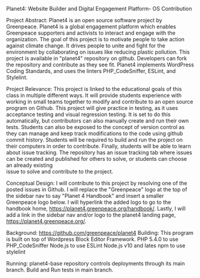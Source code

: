 Planet4: Website Builder and Digital Engagement Platform- OS Contribution

Project Abstract: 
Planet4 is an open source software project by Greenpeace. Planet4 is a global engagement platform which enables Greenpeace supporters and activists to interact and
engage with the organization. The goal of this project is to motivate people to take action against climate change. It drives people to unite and fight for the environment 
by collaborating on issues like reducing plastic pollution. This project is available in "planet4" repository on github. Developers can fork the repository and contribute as they 
see fit. Planet4 implements WordPress Coding Standards, and uses the linters PHP_CodeSniffer, ESLint, and Stylelint. 

Project Relevance: 
This project is linked to the educational goals of this class in multiple different ways. It will provide students experience with working in small teams together to modify and 
contribute to an open source program on Github. This project will give practice in testing, as it uses acceptance testing and visual regression testing. It is set to do this 
automatically, but contributors can also manually create and run their own tests. Students can also be exposed to the concept of version control as they can manage and keep track 
modifications to the code using github commit history. Students will be required to build and run the project on their computers in order to contribute. Finally, students will be
able to learn about issue tracking. The repository has an issue tracking tab where issues can be created and published for others to solve, or students can choose an already existing \
issue to solve and contribute to the project. 

Conceptual Design:
I will contribute to this project by resolving one of the posted issues in Github. I will replace the "Greenpeace" logo at the top of the sidebar nav to say "Planet 4 Handbook" 
and insert a smaller Greenpeace logo below. I will hyperlink the added logo to go to the handbook home, https://planet4.greenpeace.org/handbook/. Lastly, I will
add a link in the sidebar nav and/or logo to the planet4 landing page, https://planet4.greenpeace.org/. 

Background: 
https://github.com/greenpeace/planet4
Building: This program is built on top of Wordpress Block Editor Framework. 
PHP 5.4.0 to use PHP_CodeSniffer
Node.js to use ESLint
Node.js v10 and lates npm to use stylelint

Running: planet4-base repository controls deployments through its main branch. Build and Run tests in main branch.
